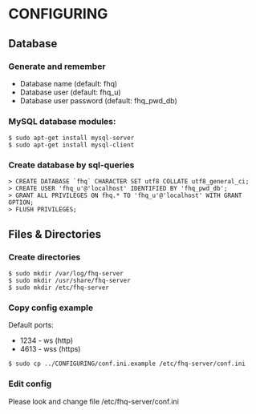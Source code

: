 # CONFIGURING

## Database

### Generate and remember

* Database name (default: fhq)
* Database user (default: fhq_u)
* Database user password (default: fhq_pwd_db)

### MySQL database modules:

```
$ sudo apt-get install mysql-server
$ sudo apt-get install mysql-client
```

### Create database by sql-queries

```
> CREATE DATABASE `fhq` CHARACTER SET utf8 COLLATE utf8_general_ci;
> CREATE USER 'fhq_u'@'localhost' IDENTIFIED BY 'fhq_pwd_db';
> GRANT ALL PRIVILEGES ON fhq.* TO 'fhq_u'@'localhost' WITH GRANT OPTION;
> FLUSH PRIVILEGES;
```

## Files & Directories 

### Create directories

```
$ sudo mkdir /var/log/fhq-server
$ sudo mkdir /usr/share/fhq-server
$ sudo mkdir /etc/fhq-server
```

### Copy config example

Default ports:

* 1234 - ws (http)
* 4613 - wss (https)

```
$ sudo cp ../CONFIGURING/conf.ini.example /etc/fhq-server/conf.ini
```

### Edit config 

Please look and change file /etc/fhq-server/conf.ini

